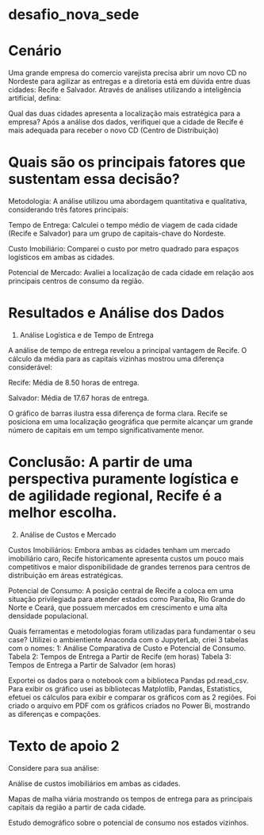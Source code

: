 # desafio_nova_sede

# Cenário
Uma grande empresa do comercio varejista precisa abrir um novo CD no Nordeste para agilizar as entregas e a diretoria está em dúvida entre duas cidades: Recife e Salvador. Através de análises utilizando a inteligência artificial, defina:

Qual das duas cidades apresenta a localização mais estratégica para a empresa?
  Após a análise dos dados, verifiquei que a cidade de Recife é mais adequada para receber o novo CD (Centro de Distribuição)

# Quais são os principais fatores que sustentam essa decisão?
  Metodologia:
A análise utilizou uma abordagem quantitativa e qualitativa, considerando três fatores principais:

Tempo de Entrega: Calculei o tempo médio de viagem de cada cidade (Recife e Salvador) para um grupo de capitais-chave do Nordeste.

Custo Imobiliário: Comparei o custo por metro quadrado para espaços logísticos em ambas as cidades.

Potencial de Mercado: Avaliei a localização de cada cidade em relação aos principais centros de consumo da região.

# Resultados e Análise dos Dados
1. Análise Logística e de Tempo de Entrega

A análise de tempo de entrega revelou a principal vantagem de Recife. O cálculo da média para as capitais vizinhas mostrou uma diferença considerável:

Recife: Média de 8.50 horas de entrega.

Salvador: Média de 17.67 horas de entrega.

O gráfico de barras ilustra essa diferença de forma clara. Recife se posiciona em uma localização geográfica que permite alcançar um grande número de capitais em um tempo significativamente menor.

# Conclusão: A partir de uma perspectiva puramente logística e de agilidade regional, Recife é a melhor escolha.

2. Análise de Custos e Mercado

Custos Imobiliários: Embora ambas as cidades tenham um mercado imobiliário caro, Recife historicamente apresenta custos um pouco mais competitivos e maior disponibilidade de grandes terrenos para centros de distribuição em áreas estratégicas.

Potencial de Consumo: A posição central de Recife a coloca em uma situação privilegiada para atender estados como Paraíba, Rio Grande do Norte e Ceará, que possuem mercados em crescimento e uma alta densidade populacional.

Quais ferramentas e metodologias foram utilizadas para fundamentar o seu case?
Utilizei o ambientiente Anaconda com o JupyterLab, criei 3 tabelas com o nomes:
 1: Análise Comparativa de Custo e Potencial de Consumo.
 Tabela 2: Tempos de Entrega a Partir de Recife (em horas)
 Tabela 3: Tempos de Entrega a Partir de Salvador (em horas)
 
Exportei os dados para o notebook com a biblioteca Pandas pd.read_csv.
Para exibir os gráfico usei as bíbliotecas Matplotlib, Pandas, Estatistics, efetuei os cálculos para exibir e comparar os gráficos com as 2 regiões. 
Foi criado o arquivo em PDF com os gráficos criados no Power Bi, mostrando as diferenças e compações.

# Texto de apoio 2

Considere para sua análise:

Análise de custos imobiliários em ambas as cidades.

Mapas de malha viária mostrando os tempos de entrega para as principais capitais da região a partir de cada cidade.

Estudo demográfico sobre o potencial de consumo nos estados vizinhos.

